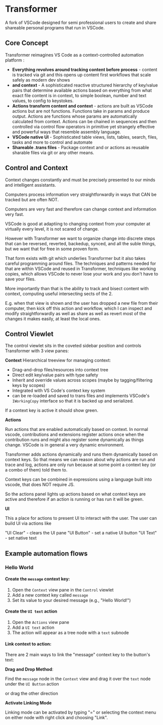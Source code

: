 # Transformer

A fork of VSCode designed for semi professional users to create and share shareable personal programs that run in VSCode.

## Core Concept

Transformer reimagines VS Code as a context-controlled automation platform :

- **Everything revolves around tracking content before process** - content is tracked via git and this opens up content first workflows that scale safely as modern dev shows
- **and context** - A sophisticated reactive structured hierarchy of key/value pairs that determine available actions based on everything from what exact file content is in context, to simple boolean, number and text values, to config to keystokes.
- **Actions transform content and context** - actions are built as VSCode actions but are not functions. Functions take in params and produce output. Actions are functions whose params are automatically calculated from context. Actions can be chained in sequences and then controlled via control flow operators in primitive yet strangely effective and powerful ways that resemble assembly language.
- **VSCode native UI** - Sophisticated table views, lists, tables, search, files, tasks and more to control and automate
- **Shareable .trans files** - Package context and or actions as reusable sharable files via git or any other means.

## Control and Context

Context changes constantly and must be precisely presented to our minds and intelligent assistants.

Computers process information very straightforwardly in ways that CAN be tracked but are often NOT.

Computers are very fast and therefore can change context and information very fast.

VSCode is good at adaptiing to changing context from your computer at virtually every level, it is not scared of change.

However with Transformer we want to organize change into discrete steps that can be reversed, reverted, backedup, synced, and all the suble things, but we want that for free in some proven form.

That form exists with git which underlies Transformer but it also takes careful programming around files. The techniques and patterns needed for that are within VSCode and reused in Transformer, techniques like working copies, which allows VSCode to never lose your work and you don't have to save your files.

More importantly than that is the ability to track and bisect content with context, computing useful intersecting sects of the 2.

E.g. when that view is shown and the user has dropped a new file from their computer, then kick off this action and workflow, which I can inspect and modify straightforwardly as well as share as well as revert most of the changes it makes easily, at least the local ones.

## Control Viewlet

The control viewlet sits in the coveted sidebar position and controls Transformer with 3 view panes:

**Context**
Hierarchical treeview for managing context:

- Drag-and-drop files/resources into context tree
- Direct edit key/value pairs with type safety
- Inherit and override values across scopes (maybe by tagging/filtering keys by scopes)
- Integrated with VS Code's context key system
- can be re-loaded and saved to trans files and implements VSCode's `IWorkingCopy` interface so that it is backed up and serialized.

If a context key is active it should show green.

**Actions**

Run actions that are enabled automatically based on context. In normal vscode, contributions and extensions register actions once when the contribution runs and might also register some dynamically as things change. VSCode is in general a very dynamic environment.

Transformer adds actions dynamically and runs them dynamically based on context keys. So that means we can reason about why actions are run and trace and log, actions are only run because at some point a context key (or a combo of them) told them to.

Context keys can be combined in expressions using a language built into vscode, that does NOT require JS.

So the actions panel lights up actions based on what context keys are active and therefore if an action is running or has run it will be green.

**UI**

This a place for actions to present UI to interact with the user. The user can build UI via actions like

"UI Clear" - clears the UI pane
"UI Button" - set a native UI button
"UI Text" - set native text

## Example automation flows

### Hello World

#### Create the `message` context key:

1. Open the `Context` view pane in the `Control` viewlet
1. Add a new context key called `message`
1. Set its value to your desired message (e.g., "Hello World!")

#### Create the `UI text` action

1. Open the `Actions` view pane
1. Add a `UI text` action
1. The action will appear as a tree node with a `text` subnode

#### Link context to action:

There are 2 main ways to link the "message" context key to the button's text:

**Drag and Drop Method**:

Find the `message` node in the `Context` view and drag it over the `text` node under the `UI Button` action

or drag the other direction

**Activate Linking Mode**

Linking mode can be activated by typing "=" or selecting the context menu on either node with right click and choosing "Link".
